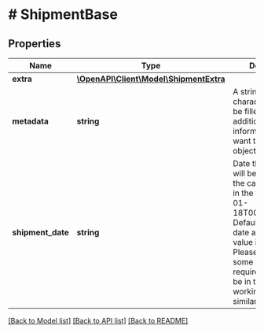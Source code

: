 # # ShipmentBase

## Properties

Name | Type | Description | Notes
------------ | ------------- | ------------- | -------------
**extra** | [**\OpenAPI\Client\Model\ShipmentExtra**](ShipmentExtra.md) |  | [optional]
**metadata** | **string** | A string of up to 100 characters that can be filled with any additional information you want to attach to the object. | [optional]
**shipment_date** | **string** | Date the shipment will be tendered to the carrier. Must be in the format &#x60;2014-01-18T00:35:03.463Z&#x60;.  Defaults to current date and time if no value is provided. Please note that some carriers require this value to be in the future, on a working day, or similar. | [optional]

[[Back to Model list]](../../README.md#models) [[Back to API list]](../../README.md#endpoints) [[Back to README]](../../README.md)

